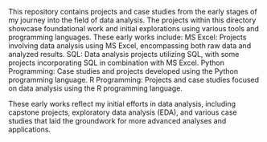 This repository contains projects and case studies from the early stages of my journey into the field of data analysis. The projects within this directory showcase foundational work and initial explorations using various tools and programming languages. These early works include:
	MS Excel: Projects involving data analysis using MS Excel, encompassing both raw data and analyzed results.
	SQL: Data analysis projects utilizing SQL, with some projects incorporating SQL in combination with MS Excel.
	Python Programming: Case studies and projects developed using the Python programming language.
	R Programming: Projects and case studies focused on data analysis using the R programming language.

These early works reflect my initial efforts in data analysis, including capstone projects, exploratory data analysis (EDA), and various case studies that laid the groundwork for more advanced analyses and applications.
